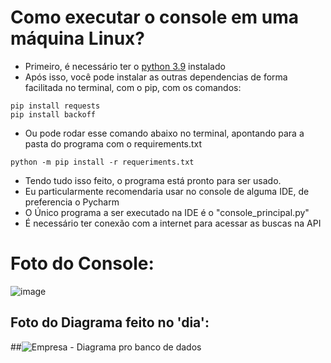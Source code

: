 # Como executar o console em uma máquina Linux?

 - Primeiro, é necessário ter o [python 3.9](https://www.python.org/downloads/) instalado
 - Após isso, você pode instalar as outras dependencias de forma facilitada no terminal, com o pip, com os comandos:
 ```commandline
pip install requests
pip install backoff
```
 - Ou pode rodar esse comando abaixo no terminal, apontando para a pasta do programa com o requirements.txt
```commandline
python -m pip install -r requeriments.txt
```
   - Tendo tudo isso feito, o programa está pronto para ser usado.
   - Eu particularmente recomendaria usar no console de alguma IDE, de preferencia o Pycharm
   - O Único programa a ser executado na IDE é o "console_principal.py"
   - É necessário ter conexão com a internet para acessar as buscas na API

# Foto do Console:
![image](https://user-images.githubusercontent.com/65841249/129641603-ef4de5f5-75b5-4a2b-bfd8-5ba87e3254eb.png)

## Foto do Diagrama feito no 'dia':
##![Empresa - Diagrama pro banco de dados](https://user-images.githubusercontent.com/65841249/129641690-7de63dfb-5cc8-45db-957f-5433f7a47ceb.png)


